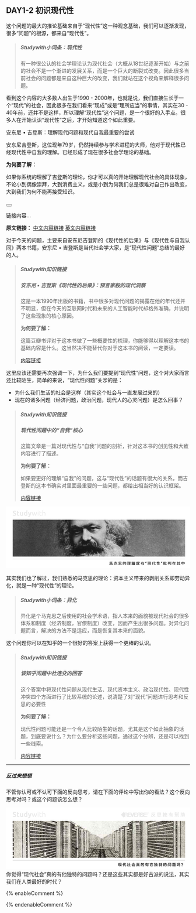 ## **DAY1-2 初识现代性**

这个问题的最大的推论基础来自于“现代性”这一种观念基础，我们可以逐渐发现，很多“问题”的根源，都来自“现代性”。

> ##### Studywith小词条：现代性
> 有一种很公认的社会学理论认为现代社会（大概从18世纪逐渐开始）与之前的社会不是一个渐进的发展关系，而是一个巨大的断裂式改变。因此很多当前社会的问题都是来自这种巨大的改变，我们就站在这个视角来解释很多问题。

看到这个内容的大多数人出生于1990 - 2000年，也就是说，我们直接生长于一个“现代”的社会，因此很多在我们看来“现成”或是“理所应当”的事情，其实在30 - 40年前，还并不是这样，所以理解“现代性”这个问题，是一个很好的入手点。很多人在开始认识“现代性”之后，才开始知道这个如此重要。

<!--sec data-title="Studywith知识链接" data-id="section0" data-show=true ces-->

安东尼 • 吉登斯：理解现代问题和现代自我最重要的尝试

安东尼吉登斯，这位现年79岁，仍然持续参与学术进程的大师，他对于现代性已经现代性中自我的理解。已经形成了现在很多社会学理论的基础。

**为何要了解：**

如果你系统的理解了吉登斯的理论，你才可以真的开始理解现代社会的具体现象，不论小到偶像崇拜，大到消费主义，或是小到为何我们总是很难对自己作出改变，大到我们为何不能再接受知识。

<button class="section" target="section1" show="Show next section" hide="Hide next section" ></button>

<!--endsec-->

<!--sec data-title="安东尼·吉登斯及其社会学理论简介" data-id="section1" data-show=false ces-->

链接内容...

**原文链接：**
[中文内容链接](http://shehuixue.h.baike.com/article-118454.html) [英文内容链接](https://en.wikipedia.org/wiki/Anthony_Giddens)

<!--endsec-->



对于今天的问题，主要来自安东尼吉登斯的《现代性的后果》与《现代性与自我认同》两本书籍，安东尼 • 吉登斯是当代社会学大家，是“现代性问题”总结的最好的人。

> ##### Studywith知识链接
>
> ##### 安东尼 • 吉登斯《现代性的后果》：预言家般的现代洞察
>
> 这是一本1990年出版的书籍，书中很多对现代问题的揭露在他的年代还并不明显，但在今天的互联网时代和未来的人工智能时代却格外准确，并说明了这些现象的核心原因。
>
> **为何要了解：**
>
> 这篇豆瓣书评对于这本书做了一些概要性的梳理，你能够得以理解这本书的基础内容是什么。这当然决不能替代你对于这本书的阅读，一定要读。
>
> [内容链接](https://book.douban.com/review/4949439/)

这里应该还需要再次强调一下，为什么我们要提到“现代性”问题，这个对大家而言还比较陌生，简单的来说，“现代性问题”关涉的是：

* 为什么我们生活的社会是这样（其实这个社会与一直发展过来的）
* 现在的诸多问题（经济问题，政治问题，现代人的心灵问题）是怎么回事？

> ##### Studywith知识链接
>
> ##### 现代性问题中的“自我”核心
>
> 这篇文章是一篇对现代性与“自我”问题的剖析，针对这本书的创见性和大致内容进行了描述。
>
> **为何要了解：**
>
> 如果要更好的理解“自我”的问题，这与“现代性”的话题有很大的关系，而吉登斯的这本书确实对里面最重要的一些问题，都给出相当好的认识框架。
>
> [内容链接](http://blog.sina.com.cn/s/blog_4b4af0070102uzg9.html)

![](/assets/5.jpg)

其实我们也了解过，我们熟悉的马克思的理论：资本主义带来的剥削关系即劳动异化，就是一种“现代性”的理论。

> ##### Studywith小词条：异化
>异化是个马克思之后使用的社会学术语，指人本来的面貌被现代社会的很多体系和制度（经济制度，官僚制度）改变，因而产生出很多问题。对异化问题而言，解决的方法不是适应，而是恢复其本来的面貌。

这个问题你可以在知乎的一个很好的答案上获得一个更棒的认识。

> ##### Studywith知识链接
>
> ##### 该知乎问题中杜连殳的回答
>
> 这个答案中将现代性问题从现代生活、现代资本主义、政治现代性、现代性冲突四个方面进行了比较系统的论述，说清楚了对“现代”问题进行思考和反思的必要性
>
> **为何要了解：**
>
> 现代性问题可能还是一个令人比较陌生的话题，尤其是这个如此抽象的话题，到底要说什么？为什么要分析这些问题，通过这个分辨，还是可以找到一些线索。
>
> [内容链接](https://www.zhihu.com/question/24418080)

---

##### 反过来想想

不管你认可或不认可下面的反向思考，请在下面的评论中写出你的看法？这个反向思考对吗？或这个问题该怎么想？

![](/assets/28.jpg)你觉得“现代社会”真的有他独特的问题吗？还是这些其实都是好古派的说法，其实我们在人类最好的时代？

{% enableComment %}

{% endenableComment %}


